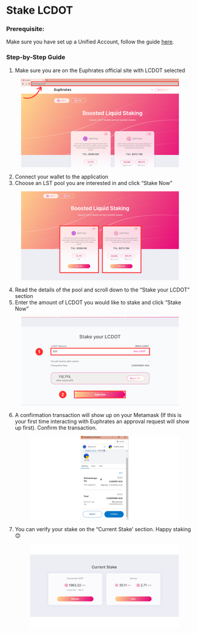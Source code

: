 # Stake LCDOT

### **Prerequisite:**

Make sure you have set up a Unified Account, follow the guide [here](../setup-wallet.md).

### **Step-by-Step Guide**

1. Make sure you are on the Euphrates official site with LCDOT selected

<figure><img src="../../.gitbook/assets/Revised.png" alt=""><figcaption></figcaption></figure>

2. Connect your wallet to the application
3. Choose an LST pool you are interested in and click “Stake Now”

<figure><img src="../../.gitbook/assets/LCDot choice.png" alt=""><figcaption></figcaption></figure>

4. Read the details of the pool and scroll down to the “Stake your LCDOT” section
5. Enter the amount of LCDOT you would like to stake and click “Stake Now”

<figure><img src="../../.gitbook/assets/LCDot apr fix.png" alt=""><figcaption></figcaption></figure>

6.  A confirmation transaction will show up on your Metamask (If this is your first time interacting with Euphrates an approval request will show up first). Confirm the transaction.

    <figure><img src="../../.gitbook/assets/10.png" alt=""><figcaption></figcaption></figure>
7.  You can verify your stake on the “Current Stake’ section. Happy staking 😊

    <figure><img src="../../.gitbook/assets/5.png" alt=""><figcaption></figcaption></figure>

